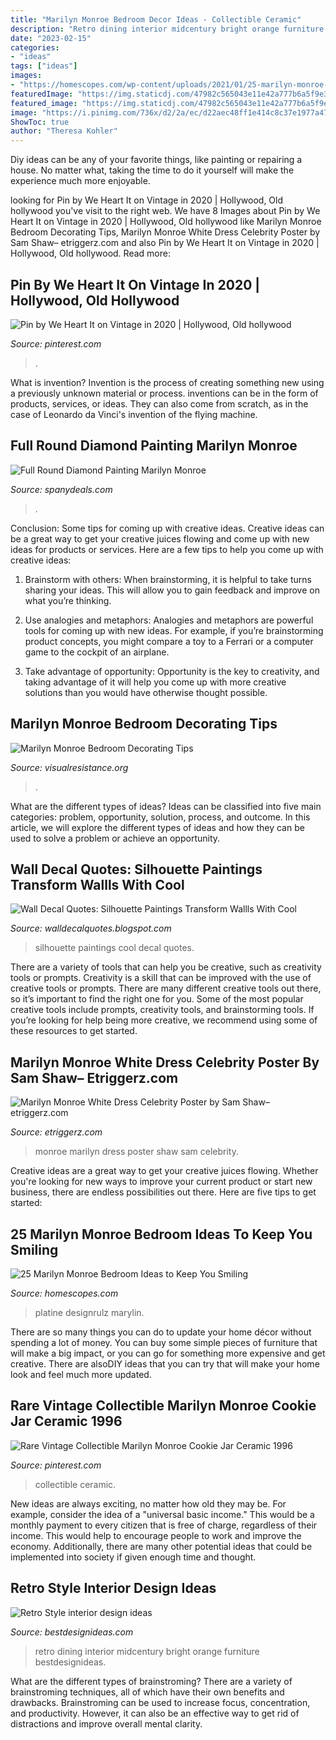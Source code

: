```yaml
---
title: "Marilyn Monroe Bedroom Decor Ideas - Collectible Ceramic"
description: "Retro dining interior midcentury bright orange furniture bestdesignideas"
date: "2023-02-15"
categories:
- "ideas"
tags: ["ideas"]
images:
- "https://homescopes.com/wp-content/uploads/2021/01/25-marilyn-monroe-bedroom-ideas-12-21-01-21.jpg"
featuredImage: "https://img.staticdj.com/47982c565043e11e42a777b6a5f9e3b1_1080x_nw.jpeg"
featured_image: "https://img.staticdj.com/47982c565043e11e42a777b6a5f9e3b1_1080x_nw.jpeg"
image: "https://i.pinimg.com/736x/d2/2a/ec/d22aec48ff1e414c8c37e1977a474f35.jpg"
ShowToc: true
author: "Theresa Kohler"
---
```



Diy ideas can be any of your favorite things, like painting or repairing a house. No matter what, taking the time to do it yourself will make the experience much more enjoyable.

	

		
looking for Pin by We Heart It on Vintage in 2020 | Hollywood, Old hollywood you've visit to the right web. We have 8 Images about Pin by We Heart It on Vintage in 2020 | Hollywood, Old hollywood like Marilyn Monroe Bedroom Decorating Tips, Marilyn Monroe White Dress Celebrity Poster by Sam Shaw– etriggerz.com and also Pin by We Heart It on Vintage in 2020 | Hollywood, Old hollywood. Read more:
		
    
## Pin By We Heart It On Vintage In 2020 | Hollywood, Old Hollywood

<img loading=lazy src="https://i.pinimg.com/736x/d2/2a/ec/d22aec48ff1e414c8c37e1977a474f35.jpg" onerror="this.onerror=null;this.src='https://tse1.mm.bing.net/th?id=OIP.I3wdbwGaLuJJPWOlPrgDNQHaKd&amp;pid=15.1';" alt="Pin by We Heart It on Vintage in 2020 | Hollywood, Old hollywood">

_Source: pinterest.com_

>. 

	

What is invention?
Invention is the process of creating something new using a previously unknown material or process. inventions can be in the form of products, services, or ideas. They can also come from scratch, as in the case of Leonardo da Vinci's invention of the flying machine.

    
## Full Round Diamond Painting Marilyn Monroe

<img loading=lazy src="https://img.staticdj.com/47982c565043e11e42a777b6a5f9e3b1_1080x_nw.jpeg" onerror="this.onerror=null;this.src='https://tse1.mm.bing.net/th?id=OIP.s04WhoMGlqcaPFhsozPTnwHaHa&amp;pid=15.1';" alt="Full Round Diamond Painting Marilyn Monroe">

_Source: spanydeals.com_

>. 

	

Conclusion: Some tips for coming up with creative ideas.
Creative ideas can be a great way to get your creative juices flowing and come up with new ideas for products or services. Here are a few tips to help you come up with creative ideas:
1. Brainstorm with others: When brainstorming, it is helpful to take turns sharing your ideas. This will allow you to gain feedback and improve on what you’re thinking.

2. Use analogies and metaphors: Analogies and metaphors are powerful tools for coming up with new ideas. For example, if you’re brainstorming product concepts, you might compare a toy to a Ferrari or a computer game to the cockpit of an airplane.

3. Take advantage of opportunity: Opportunity is the key to creativity, and taking advantage of it will help you come up with more creative solutions than you would have otherwise thought possible.

    
## Marilyn Monroe Bedroom Decorating Tips

<img loading=lazy src="https://visualresistance.org/wp-content/uploads/2014/01/marilynmonroe-bedroomdecor-18.jpg" onerror="this.onerror=null;this.src='https://tse3.mm.bing.net/th?id=OIP.LCm1-1epklxhgwgBgia1WgHaFj&amp;pid=15.1';" alt="Marilyn Monroe Bedroom Decorating Tips">

_Source: visualresistance.org_

>. 

	

What are the different types of ideas?
Ideas can be classified into five main categories: problem, opportunity, solution, process, and outcome. In this article, we will explore the different types of ideas and how they can be used to solve a problem or achieve an opportunity.

    
## Wall Decal Quotes: Silhouette Paintings Transform Wallls With Cool

<img loading=lazy src="http://3.bp.blogspot.com/--22YesXsBOk/Um-fRS7TWII/AAAAAAAAEC8/vlcj-dZTyuM/s1600/siloutte+paintings.jpg" onerror="this.onerror=null;this.src='https://tse2.mm.bing.net/th?id=OIP.SXHzfh-z66x8PCxP7BpTTQHaF4&amp;pid=15.1';" alt="Wall Decal Quotes: Silhouette Paintings Transform Wallls With Cool">

_Source: walldecalquotes.blogspot.com_

>silhouette paintings cool decal quotes. 

	

There are a variety of tools that can help you be creative, such as creativity tools or prompts.
Creativity is a skill that can be improved with the use of creative tools or prompts. There are many different creative tools out there, so it’s important to find the right one for you. Some of the most popular creative tools include prompts, creativity tools, and brainstorming tools. If you’re looking for help being more creative, we recommend using some of these resources to get started.

    
## Marilyn Monroe White Dress Celebrity Poster By Sam Shaw– Etriggerz.com

<img loading=lazy src="https://cdn.shopify.com/s/files/1/0178/7345/products/1993MarilynWhiteDress_1024x1024.jpeg?v=1491834384" onerror="this.onerror=null;this.src='https://tse1.mm.bing.net/th?id=OIP.LVtXEDYi4tXNpWXPgL3uGgHaLH&amp;pid=15.1';" alt="Marilyn Monroe White Dress Celebrity Poster by Sam Shaw– etriggerz.com">

_Source: etriggerz.com_

>monroe marilyn dress poster shaw sam celebrity. 

	

Creative ideas are a great way to get your creative juices flowing. Whether you're looking for new ways to improve your current product or start new business, there are endless possibilities out there. Here are five tips to get started:

    
## 25 Marilyn Monroe Bedroom Ideas To Keep You Smiling

<img loading=lazy src="https://homescopes.com/wp-content/uploads/2021/01/25-marilyn-monroe-bedroom-ideas-12-21-01-21.jpg" onerror="this.onerror=null;this.src='https://tse2.mm.bing.net/th?id=OIP.bCmvPCucYKpbn8YCdpf_NwHaLH&amp;pid=15.1';" alt="25 Marilyn Monroe Bedroom Ideas to Keep You Smiling">

_Source: homescopes.com_

>platine designrulz marylin. 

	

There are so many things you can do to update your home décor without spending a lot of money. You can buy some simple pieces of furniture that will make a big impact, or you can go for something more expensive and get creative. There are alsoDIY ideas that you can try that will make your home look and feel much more updated.

    
## Rare Vintage Collectible Marilyn Monroe Cookie Jar Ceramic 1996

<img loading=lazy src="https://i.pinimg.com/originals/dd/ff/c6/ddffc6ec46c449d475c4f7c17f1e3e6f.jpg" onerror="this.onerror=null;this.src='https://tse4.mm.bing.net/th?id=OIP.O_vMQlV0Jggam6TOF25R7gHaLu&amp;pid=15.1';" alt="Rare Vintage Collectible Marilyn Monroe Cookie Jar Ceramic 1996">

_Source: pinterest.com_

>collectible ceramic. 

	

New ideas are always exciting, no matter how old they may be. For example, consider the idea of a "universal basic income." This would be a monthly payment to every citizen that is free of charge, regardless of their income. This would help to encourage people to work and improve the economy. Additionally, there are many other potential ideas that could be implemented into society if given enough time and thought.

    
## Retro Style Interior Design Ideas

<img loading=lazy src="http://cdn.bestdesignideas.com/wp-content/uploads/2015/04/Midcentury-dining-room-design.jpg" onerror="this.onerror=null;this.src='https://tse3.mm.bing.net/th?id=OIP.LCg9T9q2gF_yPzyA4P8QYgHaJ2&amp;pid=15.1';" alt="Retro Style interior design ideas">

_Source: bestdesignideas.com_

>retro dining interior midcentury bright orange furniture bestdesignideas. 

	

What are the different types of brainstroming?
There are a variety of brainstroming techniques, all of which have their own benefits and drawbacks. Brainstroming can be used to increase focus, concentration, and productivity. However, it can also be an effective way to get rid of distractions and improve overall mental clarity.

